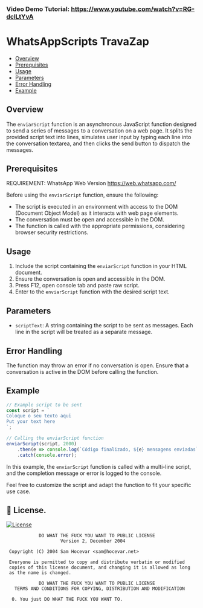 ### Video Demo Tutorial: https://www.youtube.com/watch?v=RG-dclLtYvA

# WhatsAppScripts TravaZap

- [Overview](#overview)
- [Prerequisites](#prerequisites)
- [Usage](#usage)
- [Parameters](#parameters)
- [Error Handling](#error-handling)
- [Example](#example)

## Overview

The `enviarScript` function is an asynchronous JavaScript function designed to send a series of messages to a conversation on a web page. It splits the provided script text into lines, simulates user input by typing each line into the conversation textarea, and then clicks the send button to dispatch the messages.

## Prerequisites

REQUIREMENT: WhatsApp Web Version
https://web.whatsapp.com/

Before using the `enviarScript` function, ensure the following:

- The script is executed in an environment with access to the DOM (Document Object Model) as it interacts with web page elements.
- The conversation must be open and accessible in the DOM.
- The function is called with the appropriate permissions, considering browser security restrictions.

## Usage

1. Include the script containing the `enviarScript` function in your HTML document.
2. Ensure the conversation is open and accessible in the DOM.
3. Press F12, open console tab and paste raw script.
4. Enter to the `enviarScript` function with the desired script text.

## Parameters

- `scriptText`: A string containing the script to be sent as messages. Each line in the script will be treated as a separate message.

## Error Handling

The function may throw an error if no conversation is open. Ensure that a conversation is active in the DOM before calling the function.

## Example

```javascript
// Example script to be sent
const script = `
Coloque o seu texto aqui
Put your text here
`;

// Calling the enviarScript function
enviarScript(script, 2000)
    .then(e => console.log(`Código finalizado, ${e} mensagens enviadas`))
    .catch(console.error);
```

In this example, the `enviarScript` function is called with a multi-line script, and the completion message or error is logged to the console.

Feel free to customize the script and adapt the function to fit your specific use case.

## 📝 License.

[![License](https://img.shields.io/github/license/vncsmnl/WhatsAppScripts?style=flat&logo=github&color=blue)](https://github.com/vncsmnl/WhatsAppScripts/blob/main/LICENSE)

```
            DO WHAT THE FUCK YOU WANT TO PUBLIC LICENSE
                    Version 2, December 2004

 Copyright (C) 2004 Sam Hocevar <sam@hocevar.net>

 Everyone is permitted to copy and distribute verbatim or modified
 copies of this license document, and changing it is allowed as long
 as the name is changed.

            DO WHAT THE FUCK YOU WANT TO PUBLIC LICENSE
   TERMS AND CONDITIONS FOR COPYING, DISTRIBUTION AND MODIFICATION

  0. You just DO WHAT THE FUCK YOU WANT TO.
```